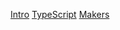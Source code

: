 [Intro](https://www.electronforge.io/)
[TypeScript](https://www.electronjs.org/blog/typescript)
[Makers](https://www.electronforge.io/config/makers)
